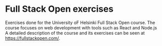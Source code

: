 # Full Stack Open exercises
Exercises done for the University oF Helsinki Full Stack Open course.
The course focuses on web development with tools such as React and Node.js
A detailed description of the course and its exercises can be seen at https://fullstackopen.com/.
